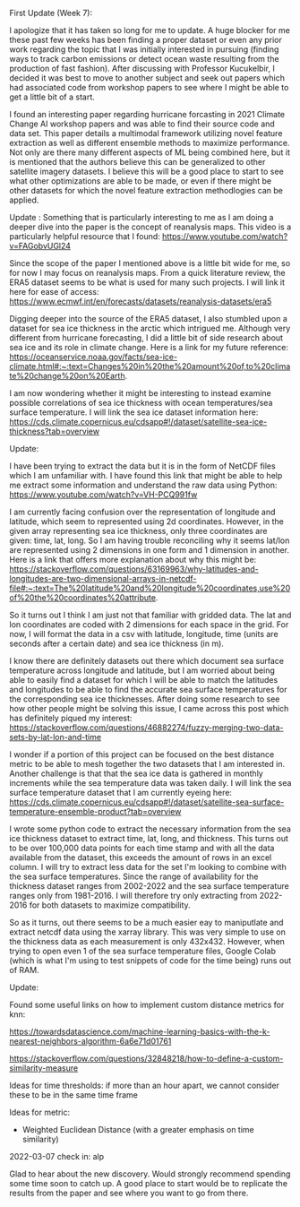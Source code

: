 First Update (Week 7):

I apologize that it has taken so long for me to update. A huge blocker for me these past few weeks has been finding a proper dataset or even any prior work regarding the topic that I was initially interested in pursuing (finding ways to track carbon emissions or detect ocean waste resulting from the production of fast fashion). After discussing with Professor Kucukelbir, I decided it was best to move to another subject and seek out papers which had associated code from workshop papers to see where I might be able to get a little bit of a start. 

I found an interesting paper regarding hurricane forcasting in 2021 Climate Change AI workshop papers and was able to find their source code and data set. This paper details a multimodal framework utilizing novel feature extraction as well as different ensemble methods to maximize performance. Not only are there many different aspects of ML being combined here, but it is mentioned that the authors believe this can be generalized to other satellite imagery datasets. I believe this will be a good place to start to see what other optimizations are able to be made, or even if there might be other datasets for which the novel feature extraction methodlogies can be applied. 



Update :
Something that is particularly interesting to me as I am doing a deeper dive into the paper is the concept of reanalysis maps. This video is a particularly helpful resource that I found: https://www.youtube.com/watch?v=FAGobvUGl24

Since the scope of the paper I mentioned above is a little bit wide for me, so for now I may focus on reanalysis maps. From a quick literature review, the ERA5 dataset seems to be what is used for many such projects. I will link it here for ease of access: https://www.ecmwf.int/en/forecasts/datasets/reanalysis-datasets/era5

Digging deeper into the source of the ERA5 dataset, I also stumbled upon a dataset for sea ice thickness in the arctic which intrigued me. Although very different from hurricane forecasting, I did a little bit of side research about sea ice and its role in climate change. Here is a link for my future reference: https://oceanservice.noaa.gov/facts/sea-ice-climate.html#:~:text=Changes%20in%20the%20amount%20of,to%20climate%20change%20on%20Earth.

I am now wondering whether it might be interesting to instead examine possible correlations of sea ice thickness with ocean temperatures/sea surface temperature. I will link the sea ice dataset information here: https://cds.climate.copernicus.eu/cdsapp#!/dataset/satellite-sea-ice-thickness?tab=overview


Update:

I have been trying to extract the data but it is in the form of NetCDF files which I am unfamiliar with. I have found this link that might be able to help me extract some information and understand the raw data using Python: https://www.youtube.com/watch?v=VH-PCQ991fw


I am currently facing confusion over the representation of longitude and latitude, which seem to represented using 2d coordinates. However, in the given array representing sea ice thickness, only three coordinates are given: time, lat, long. So I am having trouble reconciling why it seems lat/lon are represented using 2 dimensions in one form and 1 dimension in another. Here is a link that offers more explanation about why this might be: https://stackoverflow.com/questions/63169963/why-latitudes-and-longitudes-are-two-dimensional-arrays-in-netcdf-file#:~:text=The%20latitude%20and%20longitude%20coordinates,use%20of%20the%20coordinates%20attribute.

So it turns out I think I am just not that familiar with gridded data. The lat and lon coordinates are coded with 2 dimensions for each space in the grid. For now, I will format the data in a csv with latitude, longitude, time (units are seconds after a certain date) and sea ice thickness (in m).


I know there are definitely datasets out there which document sea surface temperature across longitude and latitude, but I am worried about being able to easily find a dataset for which I will be able to match the latitudes and longitudes to be able to find the accurate sea surface temperatures for the corresponding sea ice thicknesses. After doing some research to see how other people might be solving this issue, I came across this post which has definitely piqued my interest: https://stackoverflow.com/questions/46882274/fuzzy-merging-two-data-sets-by-lat-lon-and-time

I wonder if a portion of this project can be focused on the best distance metric to be able to mesh together the two datasets that I am interested in. Another challenge is that that the sea ice data is gathered in monthly increments while the sea temperature data was taken daily. I will link the sea surface temperature dataset that I am currently eyeing here: https://cds.climate.copernicus.eu/cdsapp#!/dataset/satellite-sea-surface-temperature-ensemble-product?tab=overview


I wrote some python code to extract the necessary information from the sea ice thickness dataset to extract time, lat, long, and thickness. This turns out to be over 100,000 data points for each time stamp and with all the data available from the dataset, this exceeds the amount of rows in an excel column. I will try to extract less data for the set I'm looking to combine with the sea surface temperatures. Since the range of availability for the thickness dataset ranges from 2002-2022 and the sea surface temperature ranges only from 1981-2016. I will therefore try only extracting from 2022-2016 for both datasets to maximize compatibility.

So as it turns, out there seems to be a much easier eay to maniputlate and extract netcdf data using the xarray library. This was very simple to use on the thickness data as each measurement is only 432x432. However, when trying to open even 1 of the sea surface temperature files, Google Colab (which is what I'm using to test snippets of code for the time being) runs out of RAM. 





Update:

Found some useful links on how to implement custom distance metrics for knn: 

https://towardsdatascience.com/machine-learning-basics-with-the-k-nearest-neighbors-algorithm-6a6e71d01761

https://stackoverflow.com/questions/32848218/how-to-define-a-custom-similarity-measure




Ideas for time thresholds: if more than an hour apart, we cannot consider these to be in the same time frame


Ideas for metric:
- Weighted Euclidean Distance (with a greater emphasis on time similarity)

2022-03-07 check in: alp

Glad to hear about the new discovery. Would strongly recommend spending some time soon to catch up. A good place to start would be to replicate the results from the paper and see where you want to go from there.
